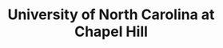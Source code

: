 ---
layout: repo
title: "University of North Carolina at Chapel Hill"
id: 4583
permalink: repos/4583/
---